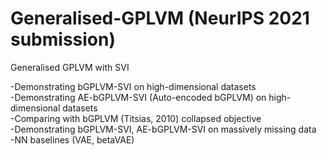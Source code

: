 # Generalised-GPLVM (NeurIPS 2021 submission)

Generalised GPLVM with SVI

-Demonstrating bGPLVM-SVI on high-dimensional datasets \
-Demonstrating AE-bGPLVM-SVI (Auto-encoded bGPLVM) on high-dimensional datasets \
-Comparing with bGPLVM (Titsias, 2010) collapsed objective \
-Demonstrating bGPLVM-SVI, AE-bGPLVM-SVI on massively missing data \
-NN baselines (VAE, betaVAE) 
